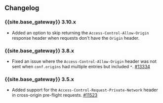 ## Changelog

### {{site.base_gateway}} 3.10.x
* Added an option to skip returning the `Access-Control-Allow-Origin` response header when requests don't have the `Origin` header.

### {{site.base_gateway}} 3.8.x
* Fixed an issue where the `Access-Control-Allow-Origin` header was not sent when `conf.origins` had multiple entries but included `*`.
   [#13334](https://github.com/Kong/kong/issues/13334)

### {{site.base_gateway}} 3.5.x

* Added support for the `Access-Control-Request-Private-Network` header in 
  cross-origin pre-flight requests. [#11523](https://github.com/kong/kong/pull/11523)